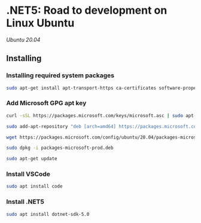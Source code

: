 # .NET5: Road to development on Linux Ubuntu

*Ubuntu 20.04*

## Installing

### Installing required system packages

```bash
sudo apt-get install apt-transport-https ca-certificates software-properties-common curl
```

### Add Microsoft GPG apt key

```bash
curl -sSL https://packages.microsoft.com/keys/microsoft.asc | sudo apt-key add -
```

```bash
sudo add-apt-repository "deb [arch=amd64] https://packages.microsoft.com/repos/vscode stable main"
```

```bash
wget https://packages.microsoft.com/config/ubuntu/20.04/packages-microsoft-prod.deb 
```

```bash
sudo dpkg -i packages-microsoft-prod.deb 
```

```bash
sudo apt-get update
```

### Install VSCode

```bash
sudo apt install code
```

### Install .NET5

```bash
sudo apt install dotnet-sdk-5.0
```